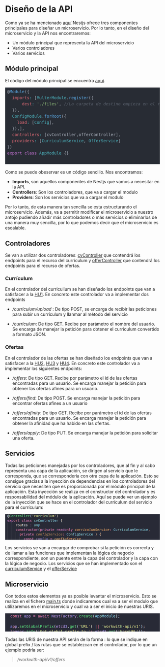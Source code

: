 # Diseño de la API

Como ya se ha mencionado [aquí](/DOC/serviceFramework.md) Nestjs ofrece tres componentes principales para diseñar un microservicio. Por lo tanto, en el diseño del microservicio y la API nos encontraremos:

* Un módulo principal que representa la API del microservicio
* Varios controladores
* Varios servicios

## Módulo principal

El código del módulo principal se encuentra [aquí](/src/app.module.ts).

![appmodule](/IMG/appModule.png)

Como se puede obeservar es un código sencillo. Nos encontramos:

* **Imports**, son aquellos componentes de Nestjs que vamos a necesitar en la API.
* **Controllers**: Son los controladores, que va a cargar el modulo
* **Providers**: Son los servicios que va a cargar el modulo

Por lo tanto, de esta manera tan sencilla se esta estructurando el microservicio.
Además, va a permitir modificar el microservicio a nuestro antojo pudiendo añadir más controladores o más servicios o eliminarlos de una manera muy sencilla, por lo que podemos decir que el microservicio es escalable.

## Controladores

Se van a utilizar dos controladores: [cvController](/src/controllers/cvController.ts) que contendrá los endpoints para el recurso del currículum y [offerController](/src/controllers/offer.controller.ts) que contendrá los endpoints para el recurso de ofertas.


### Currículum

En el controlador del curricullum se han diseñado los endpoints que van a satisfacer a la [HU1](https://github.com/migueg/CC-Proyecto-21-22/issues/37). En concreto este controlador va a implementar dos endpoints

* */curriculum/upload* : De tipo POST, se encarga de recibir las peticiones para subir un currículum y llanmar al método del servicio

* */curriculum*: De tipo GET. Recibe por parámetro el nombre del usuario. Se encarga de manejar la petición para obtener el curriculum convertido a formato JSON.


### Ofertas

En el controlador de las ofertas se han diseñado los endpoints que van a satisfacer a la [HU2](https://github.com/migueg/CC-Proyecto-21-22/issues/38), [HU3](https://github.com/migueg/CC-Proyecto-21-22/issues/39) y [HU4](https://github.com/migueg/CC-Proyecto-21-22/issues/40). En concreto este controlador va a implementar los siguientes endpoints:

* */offers*: De tipo GET. Recibe por parámetro el id de las ofertas encontradas para un usuario. Se encarga manejar la petición para obtener las ofertas afines para un usuario.

* */offers/find*: De tipo POST. Se encarga manejar la petición para encontrar ofertas afines a un usuario

* */offers/afinity*: De tipo GET. Recibe por parámetro el id de las ofertas encontradas para un usuario. Se encarga manejar la petición para obtener la afinidad que ha habido en las ofertas.


* */offers/apply*: De tipo PUT. Se encarga manejar la petición para solicitar una oferta.


## Servicios

Todas las peticiones manejadas por los controladores, que al fin y al cabo representa una capa de la aplicación, se dirigen al servicio que le corresponda, que se correspondería con otra capa de la aplicación. Esto se consigue gracias a la inyección de dependencias en los controladores del servicio que necesiten que es proporcionada por el módulo principal de la aplicación. Esta inyección se realiza en el constructor del controlador y es responsabilidad del módulo de la aplicación. Aquí se puede ver un ejemplo de la inyección que se hace en el controlador del currículum del servicio para el currículum:

![inyeccion.png](/IMG/inyeccion.png)


Los servicios se van a encargar de comprobar si la petición es correcta y de llamar a las funciones que implementan la lógica de negocio correspondiente, son un puente entre la capa del controlador y la capa con la lógica de negocio. Los servicios que se han implementado son el [curriculumService](/src/services/curriculums.service.ts) y el [offerService](/src/services/offer.service.ts)


## Microservicio

Con todos estos elementos ya es posible levantar el microservicio. Esto se realiza en el fichero [main.ts](/src/main.ts) donde indicaremos cual va a ser el modulo que utilizaremos en el microservicio y cual va a ser el inicio de nuestras URIS.

![microservicion.png](/IMG/microservicion.png)

Todas las URIS de nuestra API serán de la forma : lo que se indique en global prefix / las rutas que se establezcan en el controlador, por lo que un ejemplo podría ser:

> */workwith-api/v1/offers*
